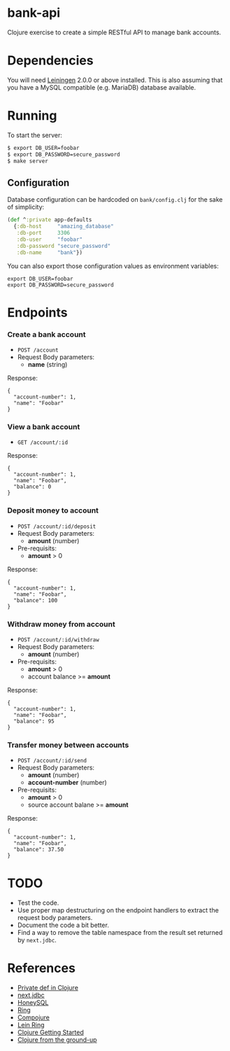 # bank-api

Clojure exercise to create a simple RESTful API to manage bank accounts.

# Dependencies

You will need [Leiningen][] 2.0.0 or above installed. This is also assuming that you have a MySQL compatible (e.g. MariaDB) database available.

[leiningen]: https://github.com/technomancy/leiningen

# Running

To start the server:

```clojure
$ export DB_USER=foobar
$ export DB_PASSWORD=secure_password
$ make server
```

## Configuration

Database configuration can be hardcoded on `bank/config.clj` for the sake of simplicity:

```clojure
(def ^:private app-defaults
  {:db-host     "amazing_database"
   :db-port     3306
   :db-user     "foobar"
   :db-password "secure_password"
   :db-name     "bank"})
```

You can also export those configuration values as environment variables:

```
export DB_USER=foobar
export DB_PASSWORD=secure_password
```

# Endpoints

### Create a bank account

- `POST /account`
- Request Body parameters:
    - **name** (string)

Response:
```
{
  "account-number": 1,
  "name": "Foobar"
}
```

### View a bank account

- `GET /account/:id`

Response:
```
{
  "account-number": 1,
  "name": "Foobar",
  "balance": 0
}
```

### Deposit money to account

- `POST /account/:id/deposit`
- Request Body parameters:
    - **amount** (number)
- Pre-requisits:
    - **amount** > 0

Response:
```
{
  "account-number": 1,
  "name": "Foobar",
  "balance": 100
}
```

### Withdraw money from account

- `POST /account/:id/withdraw`
- Request Body parameters:
    - **amount** (number)
- Pre-requisits:
    - **amount** > 0
    - account balance >= **amount**

Response:
```
{
  "account-number": 1,
  "name": "Foobar",
  "balance": 95
}
```

### Transfer money between accounts

- `POST /account/:id/send`
- Request Body parameters:
    - **amount** (number)
    - **account-number** (number)
- Pre-requisits:
    - **amount** > 0
    - source account balane >= **amount**

Response:
```
{
  "account-number": 1,
  "name": "Foobar",
  "balance": 37.50
}
```

# TODO
- Test the code.
- Use proper map destructuring on the endpoint handlers to extract the request body parameters.
- Document the code a bit better.
- Find a way to remove the table namespace from the result set returned by `next.jdbc`.

# References
- [Private def in Clojure](https://stackoverflow.com/questions/20443545/private-def-in-clojure-clojurescript)
- [next.jdbc](https://github.com/seancorfield/next-jdbc)
- [HoneySQL](https://github.com/seancorfield/honeysql)
- [Ring](https://github.com/ring-clojure/ring)
- [Compojure](https://github.com/weavejester/compojure)
- [Lein Ring](https://github.com/weavejester/lein-ring)
- [Clojure Getting Started](https://clojure.org/guides/getting_started)
- [Clojure from the ground-up](https://aphyr.com/posts/301-clojure-from-the-ground-up-welcome)
